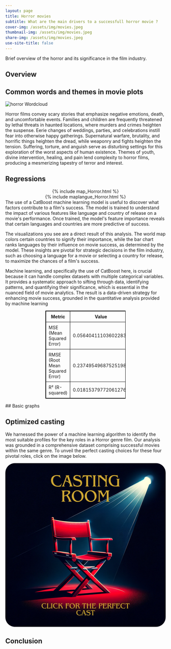 ```yaml
---
layout: page
title: Horror movies
subtitle: What are the main drivers to a successfull horror movie ? 
cover-img: /assets/img/movies.jpeg
thumbnail-img: /assets/img/movies.jpeg
share-img: /assets/img/movies.jpeg
use-site-title: false
---
```


Brief overview of the horror and its significance in the film industry.

## Overview


## Common words and themes in movie plots
![horror Wordcloud](/assets/img/wordclouds/empath/Horror_wordcloud.png)

Horror films convey scary stories that emphasize negative emotions, death, and uncomfortable events. Families and children are frequently threatened by lethal threats in haunted locations, where murders and crimes heighten the suspense. Eerie changes of weddings, parties, and celebrations instill fear into otherwise happy gatherings. Supernatural warfare, brutality, and horrific things heighten the dread, while weaponry and fights heighten the tension. Suffering, torture, and anguish serve as disturbing settings for this exploration of the worst aspects of human existence. Themes of youth, divine intervention, healing, and pain lend complexity to horror films, producing a mesmerizing tapestry of terror and interest.

## Regressions
<div style="width: 100%;display: flex; justify-content: center;">
  {% include map_Horror.html %}
</div>

<div style="width: 100%;display: flex; justify-content: center;">
  {% include maplangue_Horror.html %}
</div>
The use of a CatBoost machine learning model is useful to discover what factors contribute to a film's success. The model is trained to understand the impact of various features like language and country of release on a movie's performance. Once trained, the model's feature importance reveals that certain languages and countries are more predictive of success.

The visualizations you see are a direct result of this analysis. The world map colors certain countries to signify their importance, while the bar chart ranks languages by their influence on movie success, as determined by the model. These insights are pivotal for strategic decisions in the film industry, such as choosing a language for a movie or selecting a country for release, to maximize the chances of a film's success.

Machine learning, and specifically the use of CatBoost here, is crucial because it can handle complex datasets with multiple categorical variables. It provides a systematic approach to sifting through data, identifying patterns, and quantifying their significance, which is essential in the nuanced field of movie analytics. The result is a data-driven strategy for enhancing movie success, grounded in the quantitative analysis provided by machine learning

<div style="margin:auto; width:50%;">
    <table style="width:100%; border: 1px solid black; border-collapse: collapse;">
        <tr style="border: 1px solid black;">
            <th style="border: 1px solid black; padding: 8px;">Metric</th>
            <th style="border: 1px solid black; padding: 8px;">Value</th>
        </tr>
        <tr style="border: 1px solid black;">
            <td style="border: 1px solid black; padding: 8px;">MSE (Mean Squared Error)</td>
            <td style="border: 1px solid black; padding: 8px;">0.05640411103602283</td>
        </tr>
        <tr style="border: 1px solid black;">
            <td style="border: 1px solid black; padding: 8px;">RMSE (Root Mean Squared Error)</td>
            <td style="border: 1px solid black; padding: 8px;">0.23749549687525198</td>
        </tr>
        <tr style="border: 1px solid black;">
            <td style="border: 1px solid black; padding: 8px;">R² (R-squared)</td>
            <td style="border: 1px solid black; padding: 8px;">0.018153797720612763</td>
        </tr>
    </table>
</div>
## Basic graphs

## Optimized casting

We harnessed the power of a machine learning algorithm to identify the most suitable profiles for the key roles in a Horror genre film. Our analysis was grounded in a comprehensive dataset comprising successful movies within the same genre. To unveil the perfect casting choices for these four pivotal roles, click on the image below.

<div style="width: 100%;display: flex; justify-content: center;">
  <a href="/horror_cast.html"><img src="/assets/img/casting.png" alt="cast" style="width:512px;height:512px;border-radius: 30px;"></a>
</div>

## Conclusion

    
  